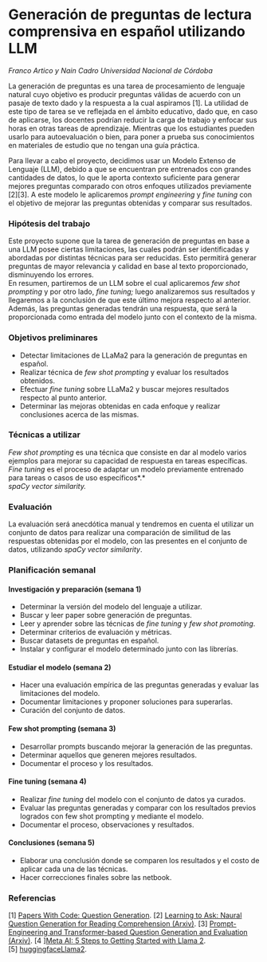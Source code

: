 # Generación de preguntas de lectura comprensiva en español utilizando LLM
*Franco Artico y Nain Cadro*
*Universidad Nacional de Córdoba*

La generación de preguntas es una tarea de procesamiento de lenguaje natural cuyo objetivo es producir preguntas válidas de acuerdo con un pasaje de texto dado y la respuesta a la cual aspiramos [1]. La utilidad de este tipo de tarea se ve reflejada en el ámbito educativo, dado que, en caso de aplicarse, los docentes podrían reducir la carga de trabajo y enfocar sus horas en otras tareas de aprendizaje. Mientras que los estudiantes pueden usarlo para autoevaluación o bien, para poner a prueba sus conocimientos en materiales de estudio que no tengan una guía práctica.

Para llevar a cabo el proyecto, decidimos usar un Modelo Extenso de Lenguaje (LLM), debido a que se encuentran pre entrenados con grandes cantidades de datos, lo que le aporta contexto suficiente para generar mejores preguntas comparado con otros enfoques utilizados previamente [2][3]. A este modelo le aplicaremos *prompt engineering* y *fine tuning* con el objetivo de mejorar las preguntas obtenidas y comparar sus resultados.

### Hipótesis del trabajo

Este proyecto supone que la tarea de generación de preguntas en base a una LLM posee ciertas limitaciones, las cuales podrán ser identificadas y abordadas por distintas técnicas para ser reducidas. Esto permitirá generar preguntas de mayor relevancia y calidad en base al texto proporcionado, disminuyendo los errores.  
En resumen, partiremos de un LLM sobre el cual aplicaremos *few shot prompting* y por otro lado, *fine tuning;* luego analizaremos sus resultados y llegaremos a la conclusión de que este último mejora respecto al anterior.  
Además, las preguntas generadas tendrán una respuesta, que será la proporcionada como entrada del modelo junto con el contexto de la misma.

### Objetivos preliminares

* Detectar limitaciones de LLaMa2 para la generación de preguntas en español.  
* Realizar técnica de *few shot* *prompting* y evaluar los resultados obtenidos.  
* Efectuar *fine tuning* sobre LLaMa2 y buscar mejores resultados respecto al punto anterior.  
* Determinar las mejoras obtenidas en cada enfoque y realizar conclusiones acerca de las mismas.

### Técnicas a utilizar

*Few shot prompting* es una técnica que consiste en dar al modelo varios ejemplos para mejorar su capacidad de respuesta en tareas específicas.  
*Fine tuning* es el proceso de adaptar un modelo previamente entrenado para tareas o casos de uso específicos*.*  
*spaCy vector similarity.*

### Evaluación

La evaluación será anecdótica manual y tendremos en cuenta el utilizar un conjunto de datos para realizar una comparación de similitud de las respuestas obtenidas por el modelo, con las presentes en el conjunto de datos, utilizando *spaCy vector similarity*.

### Planificación semanal

#### Investigación y preparación (semana 1\)

* Determinar la versión del modelo del lenguaje a utilizar.  
* Buscar y leer paper sobre generación de preguntas.  
* Leer y aprender sobre las técnicas de *fine tuning* y *few shot promoting*.  
* Determinar criterios de evaluación y métricas.  
* Buscar datasets de preguntas en español.  
* Instalar y configurar el modelo determinado junto con las librerías.

#### Estudiar el modelo (semana 2\)

* Hacer una evaluación empírica de las preguntas generadas y evaluar las limitaciones del modelo.  
* Documentar limitaciones y proponer soluciones para superarlas.  
* Curación del conjunto de datos.

#### Few shot prompting (semana 3\)

* Desarrollar prompts buscando mejorar la generación de las preguntas.  
* Determinar aquellos que generen mejores resultados.  
* Documentar el proceso y los resultados.

#### Fine tuning (semana 4\)

* Realizar *fine tuning* del modelo con el conjunto de datos ya curados.  
* Evaluar las preguntas generadas y comparar con los resultados previos logrados con few shot prompting y mediante el modelo.  
* Documentar el proceso, observaciones y resultados.

#### Conclusiones (semana 5\)

* Elaborar una conclusión donde se comparen los resultados y el costo de aplicar  cada una de las técnicas.  
* Hacer correcciones finales sobre las netbook. 

### Referencias

\[1\]  [Papers With Code: Question Generation](https://paperswithcode.com/task/question-generation).
\[2\]  [Learning to Ask: Naural Question Generation for Reading Comprehension (Arxiv)](https://arxiv.org/pdf/1705.00106).
\[3\]  [Prompt-Engineering and Transformer-based Question Generation and Evaluation (Arxiv)](https://arxiv.org/pdf/2310.18867).
\[4 \][Meta AI: 5 Steps to Getting Started with Llama 2](https://ai.meta.com/blog/5-steps-to-getting-started-with-llama-2/).  
\[5\] [huggingfaceLlama2](https://huggingface.co/docs/transformers/main/model_doc/llama2).
